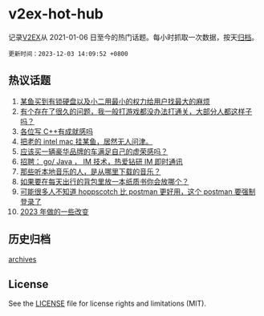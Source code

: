 # v2ex-hot-hub

 记录[V2EX](https://www.v2ex.com/)从 2021-01-06 日至今的热门话题。每小时抓取一次数据，按天[归档](archives)。

`更新时间：2023-12-03 14:09:52 +0800`

## 热议话题

1. [某鱼买到有锁硬盘以及小二用最小的权力给用户找最大的麻烦](https://www.v2ex.com/t/997141)
1. [有个存在了很久的问题，我一般打游戏都没办法打通关，大部分人都这样子吗？](https://www.v2ex.com/t/997107)
1. [各位写 C++有成就感吗](https://www.v2ex.com/t/997106)
1. [把老的 intel mac 挂某鱼，居然无人问津。](https://www.v2ex.com/t/997171)
1. [应该买一辆豪华品牌的车满足自己的虚荣感吗？](https://www.v2ex.com/t/997187)
1. [招聘： go/ Java ， IM 技术，热爱钻研 IM 即时通讯](https://www.v2ex.com/t/997154)
1. [那些听本地音乐的人，是从哪里下载的音乐？](https://www.v2ex.com/t/997213)
1. [如果要在每天出行的背包里放一本纸质书你会放哪个？](https://www.v2ex.com/t/997103)
1. [可能很多人不知道 hoppscotch 比 postman 更好用，这个 postman 要强制登录了](https://www.v2ex.com/t/997157)
1. [2023 年做的一些改变](https://www.v2ex.com/t/997199)

## 历史归档

[archives](archives)

## License

See the [LICENSE](LICENSE) file for license rights and limitations (MIT).
